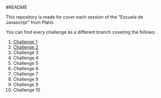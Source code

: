 #README

This repository is made for cover each session of the "Escuela de Javascript" from Platzi.

You can find every challenge as a different branch covering the follows: 

1. [Challenge 1](https://github.com/JesusGarciaValadez/platzi-escuela-de-javascript/tree/sesion-1)
2. [Challenge 2](https://github.com/JesusGarciaValadez/platzi-escuela-de-javascript/tree/sesion-2)
3. Challenge 3
4. Challenge 4
5. Challenge 5
6. Challenge 6
7. Challenge 7
8. Challenge 8
9. Challenge 9
10. Challenge 10